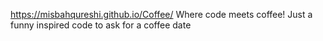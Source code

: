 https://misbahqureshi.github.io/Coffee/
Where code meets coffee! Just a funny inspired code to ask for a coffee date
